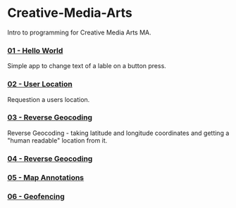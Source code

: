 # Creative-Media-Arts
Intro to programming for Creative Media Arts MA.

### [01 - Hello World](https://github.com/KyleGoslan/Creative-Media-Arts/tree/master/HelloWorld)
Simple app to change text of a lable on a button press.

### [02 - User Location](https://github.com/KyleGoslan/Creative-Media-Arts/tree/master/02%20-%20Location)
Requestion a users location. 

### [03 - Reverse Geocoding](https://github.com/KyleGoslan/Creative-Media-Arts/tree/master/03%20-%20Geocoding)
Reverse Geocoding - taking latitude and longitude coordinates and getting a "human readable" location from it.

### [04 - Reverse Geocoding](https://github.com/KyleGoslan/Creative-Media-Arts/tree/master/03%20-%20Geocoding)


### [05 - Map Annotations](https://github.com/KyleGoslan/Creative-Media-Arts/tree/master/03%20-%20Geocoding)


### [06 - Geofencing](https://github.com/KyleGoslan/Creative-Media-Arts/tree/master/03%20-%20Geocoding)